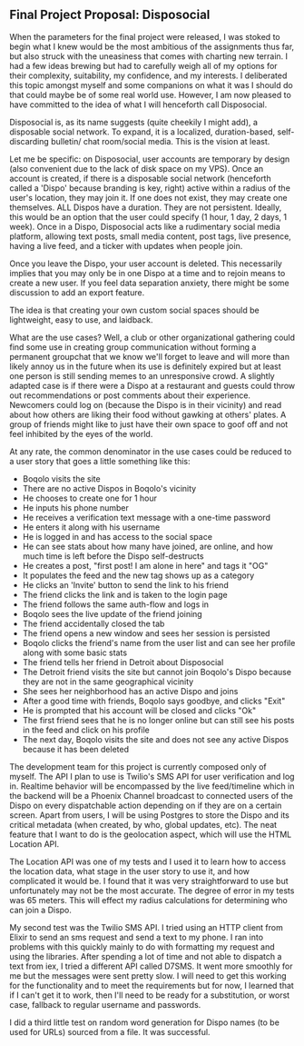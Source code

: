 ## Final Project Proposal: Disposocial

When the parameters for the final project were released, 
I was stoked to begin what I knew would be the most 
ambitious of the assignments thus far, but also struck
with the uneasiness that comes with charting new terrain.
I had a few ideas brewing but had to carefully weigh all 
of my options for their complexity, suitability, my 
confidence, and my interests. I deliberated this topic
amongst myself and some companions on what it was I should
do that could maybe be of some real world use. However, 
I am now pleased to have committed to the idea of what I
will henceforth call Disposocial.

Disposocial is, as its name suggests (quite cheekily
I might add), a disposable social network. To expand,
it is a localized, duration-based, self-discarding bulletin/
chat room/social media. This is the vision at least.

Let me be specific: on Disposocial, user accounts are temporary
by design (also convenient due to the lack of disk space on my
VPS). Once an account is created, if there is a disposable social
network (henceforth called a 'Dispo' because branding is key, right)
active within a radius of the user's location, they may join it.
If one does not exist, they may create one themselves. ALL Dispos
have a duration. They are not persistent. Ideally, this would be
an option that the user could specify (1 hour, 1 day, 2 days, 
1 week). Once in a Dispo, Disposocial acts like a rudimentary
social media platform, allowing text posts, small media content,
post tags, live presence, having a live feed, and a ticker with
updates when people join. 

Once you leave the Dispo, your user account is deleted. This
necessarily implies that you may only be in one Dispo at a time
and to rejoin means to create a new user. If you feel data 
separation anxiety, there might be some discussion to add an
export feature.

The idea is that creating your own custom social spaces should
be lightweight, easy to use, and laidback.

What are the use cases? Well, a club or other organizational
gathering could find some use in creating group communication
without forming a permanent groupchat that we know we'll 
forget to leave and will more than likely annoy us in the future
when its use is definitely expired but at least one person is 
still sending memes to an unresponsive crowd. A slightly adapted
case is if there were a Dispo at a restaurant and guests could
throw out recommendations or post comments about their experience.
Newcomers could log on (because the Dispo is in their vicinity) and
read about how others are liking their food without gawking at
others' plates. A group of friends might like to just have their 
own space to goof off and not feel inhibited by the eyes of the 
world.

At any rate, the common denominator in the use cases could be 
reduced to a user story that goes a little something like this:

- Boqolo visits the site
- There are no active Dispos in Boqolo's vicinity
- He chooses to create one for 1 hour
- He inputs his phone number
- He receives a verification text message with a one-time password
- He enters it along with his username
- He is logged in and has access to the social space
- He can see stats about how many have joined, are online, 
  and how much time is left before the Dispo self-destructs
- He creates a post, "first post! I am alone in here" and 
  tags it "OG"
- It populates the feed and the new tag shows up as a category
- He clicks an 'Invite' button to send the link to his friend
- The friend clicks the link and is taken to the login page
- The friend follows the same auth-flow and logs in
- Boqolo sees the live update of the friend joining
- The friend accidentally closed the tab
- The friend opens a new window and sees her session is persisted
- Boqolo clicks the friend's name from the user list and can see
  her profile along with some basic stats
- The friend tells her friend in Detroit about Disposocial
- The Detroit friend visits the site but cannot join Boqolo's
  Dispo because they are not in the same geographical vicinity
- She sees her neighborhood has an active Dispo and joins
- After a good time with friends, Boqolo says goodbye, and 
  clicks "Exit"
- He is prompted that his account will be closed and clicks "Ok"
- The first friend sees that he is no longer online but can
  still see his posts in the feed and click on his profile
- The next day, Boqolo visits the site and does not see any active
  Dispos because it has been deleted

The development team for this project is currently composed only
of myself. The API I plan to use is Twilio's SMS API for user
verification and log in. Realtime behavior will be encompassed
by the live feed/timeline which in the backend will be a Phoenix
Channel broadcast to connected users of the Dispo on every
dispatchable action depending on if they are on a certain screen.
Apart from users, I will be using Postgres to store the Dispo and
its critical metadata (when created, by who, global updates, etc).
The neat feature that I want to do is the geolocation aspect, which
will use the HTML Location API.

The Location API was one of my tests and I used it to learn how
to access the location data, what stage in the user story to use it,
and how complicated it would be. I found that it was very 
straightforward to use but unfortunately may not be the most accurate.
The degree of error in my tests was 65 meters. This will effect my
radius calculations for determining who can join a Dispo. 

My second test was the Twilio SMS API. I tried using an HTTP client
from Elixir to send an sms request and send a text to my phone.
I ran into problems with this quickly mainly to do with formatting
my request and using the libraries. After spending a lot of time
and not able to dispatch a text from iex, I tried a different API
called D7SMS. It went more smoothly for me but the messages were
sent pretty slow. I will need to get this working for the 
functionality and to meet the requirements but for now, I learned
that if I can't get it to work, then I'll need to be ready for
a substitution, or worst case, fallback to regular username and
passwords.

I did a third little test on random word generation for Dispo
names (to be used for URLs) sourced from a file. It was successful.




